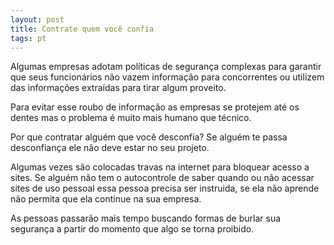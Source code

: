 ```yaml
---
layout: post
title: Contrate quem você confia
tags: pt
---
```

Algumas empresas adotam políticas de segurança complexas para garantir que seus funcionários não vazem informação para concorrentes ou utilizem das informações extraídas para tirar algum proveito.

Para evitar esse roubo de informação as empresas se protejem até os dentes mas o problema é muito mais humano que técnico.

Por que contratar alguém que você desconfia? Se alguém te passa desconfiança ele não deve estar no seu projeto.

Algumas vezes são colocadas travas na internet para bloquear acesso a sites. Se alguém não tem o autocontrole de saber quando ou não acessar sites de uso pessoal essa pessoa precisa ser instruida, se ela não aprende não permita que ela continue na sua empresa.

As pessoas passarão mais tempo buscando formas de burlar sua segurança a partir do momento que algo se torna proibido.
